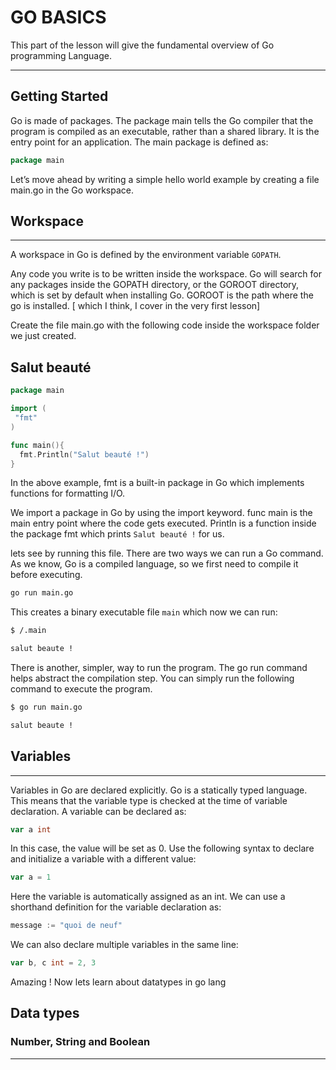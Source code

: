 # GO BASICS

This part of the lesson will give the fundamental overview of Go programming Language.

---------------

## Getting Started

Go is made of packages. The package main tells the Go compiler that the program is compiled as an executable, rather than a shared library. It is the entry point for an application. The main package is defined as:
  
```go
package main
```
  
Let’s move ahead by writing a simple hello world example by creating a file main.go in the Go workspace.

## Workspace

---------------

A workspace in Go is defined by the environment variable `GOPATH`.

Any code you write is to be written inside the workspace. Go will search for any packages inside the GOPATH directory, or the GOROOT directory, which is set by default when installing Go. GOROOT is the path where the go is installed. [ which I think, I cover in the very first lesson]

Create the file main.go with the following code inside the workspace folder we just created.
  
## Salut beauté

```go
package main

import (
 "fmt"
)

func main(){
  fmt.Println("Salut beauté !")
}
```
  
In the above example, fmt is a built-in package in Go which implements functions for formatting I/O.
  
We import a package in Go by using the import keyword. func main is the main entry point where the code gets executed. Println is a function inside the package fmt which prints `Salut beauté !` for us.
  
lets see by running this file. There are two ways we can run a Go command. As we know, Go is a compiled language, so we first need to compile it before executing.

```bash
go run main.go
```

This creates a binary executable file `main` which now we can run:

```bash
$ /.main

salut beaute !
```

There is another, simpler, way to run the program. The go run command helps abstract the compilation step. You can simply run the following command to execute the program.

```bash
$ go run main.go

salut beaute !
```

## Variables

---------------

Variables in Go are declared explicitly. Go is a statically typed language. This means that the variable type is checked at the time of variable declaration. A variable can be declared as:

```go
var a int
```

In this case, the value will be set as 0. Use the following syntax to declare and initialize a variable with a different value:

```go
var a = 1
```

Here the variable is automatically assigned as an int. We can use a shorthand definition for the variable declaration as:

```go
message := "quoi de neuf"
```

We can also declare multiple variables in the same line:

```go
var b, c int = 2, 3
```

Amazing !  Now lets learn about datatypes in go lang

## Data types

### Number, String and Boolean

---------------

